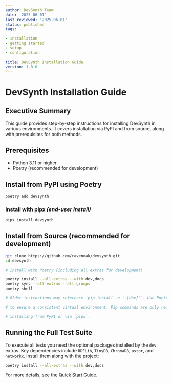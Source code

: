```yaml
---
author: DevSynth Team
date: '2025-06-01'
last_reviewed: '2025-06-01'
status: published
tags:

- installation
- getting started
- setup
- configuration

title: DevSynth Installation Guide
version: 1.0.0
---
```


# DevSynth Installation Guide

## Executive Summary

This guide provides step-by-step instructions for installing DevSynth in various environments. It covers installation via PyPI and from source, along with prerequisites for both methods.

## Prerequisites

- Python 3.11 or higher
- Poetry (recommended for development)


## Install from PyPI using Poetry

```bash
poetry add devsynth
```

### Install with pipx *(end-user install)*

```bash
pipx install devsynth
```

## Install from Source (recommended for development)

```bash
git clone https://github.com/ravenoak/devsynth.git
cd devsynth

# Install with Poetry (including all extras for development)

poetry install --all-extras --with dev,docs
poetry sync --all-extras --all-groups
poetry shell

# Older instructions may reference `pip install -e '.[dev]'`. Use Poetry instead

# to ensure a consistent virtual environment. Pip commands are only required for

# installing from PyPI or via `pipx`.

```

## Running the Full Test Suite

To execute all tests you need the optional packages installed by the `dev`
extras. Key dependencies include `RDFLib`, `TinyDB`, `ChromaDB`, `astor`, and
`networkx`. Install them along with the project:

```bash
poetry install --all-extras --with dev,docs
```

For more details, see the [Quick Start Guide](../getting_started/quick_start_guide.md).